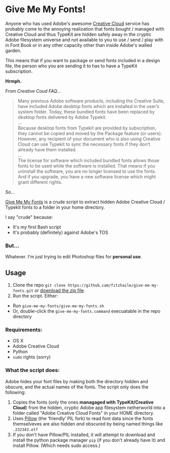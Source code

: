 Give Me My Fonts!
================

Anyone who has used Adobe's awesome [Creative Cloud](http://www.adobe.com/creativecloud.html) service has probably come to the annoying realization that fonts bought / managed with Creative Cloud and thus TypeKit are hidden safely away in the cryptic Adobe filesystem universe and not available to you to use / send / play with in Font Book or in any other capacity other than inside Adobe's walled garden.

This means that if you want to package or send fonts included in a design file, the person who you are sending it to has to have a TypeKit subscription. 

**Hrmph.**

*From Creative Coud FAQ...*

> Many previous Adobe software products, including the Creative Suite, have included Adobe desktop fonts which are installed in the user’s system folder. Today, these bundled fonts have been replaced by desktop fonts delivered by Adobe Typekit.<br>
> ... <br>
> Because desktop fonts from Typekit are provided by subscription, they cannot be copied and moved by the Package feature (or users). However, any recipient of your document who is also using Creative Cloud can use Typekit to sync the necessary fonts if they don’t already have them installed.<br>
> ... <br>
> The license for software which included bundled fonts allows those fonts to be used while the software is installed. That means if you uninstall the software, you are no longer licensed to use the fonts. And if you upgrade, you have a new software license which might grant different rights.

*So...* 

[Give Me My Fonts](https://github.com/fitzhaile/give-me-my-fonts) is a crude script to extract hidden Adobe Creative Cloud / Typekit fonts to a folder in your home directory.

I say "crude" because:

- It's my first Bash script
- It's probably (definitely) against Adobe's TOS

### But...

Whatever.  I'm just trying to edit Photoshop files for **personal use**. 

## Usage

1. Clone the repo `git clone https://github.com/fitzhaile/give-me-my-fonts.git` or [download the zip file](https://github.com/fitzhaile/give-me-my-fonts/archive/master.zip).
2. Run the script. Either:

* Run `give-me-my-fonts/give-me-my-fonts.sh`
* Or, double-click the `give-me-my-fonts.command` execuatable in the repo directory

### Requirements:

- OS X
- Adobe Creative Cloud
- Python
- `sudo` rights (sorry)

### What the script does:

Adobe hides your font files by making both the directory hidden and obscure, and the actual names of the fonts.  The script only does the following:

1. Copies the fonts (only the ones **managaged with TypeKit/Creative Cloud**) from the hidden, cryptic Adobe app filesystem netherworld into a folder called "Adobe Creative Cloud Fonts" in your HOME directory.
2. Uses [Pillow](https://pypi.python.org/pypi/Pillow) (the ‘friendly’ PIL fork) to read font data since the fonts themselveves are also hidden *and* obscured by being named things like `.232343.otf`
3. If you don't have Pillow/PIL installed, it will attempt to download and install the python package manager `pip` (if you don't already have it) and install Pillow. (Which needs sudo access.)




